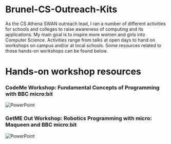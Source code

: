 # Brunel-CS-Outreach-Kits

As the CS Athena SWAN outreach lead, I ran a number of different activities for schools and colleges to raise awareness of computing and its applications. My main goal is to inspire more women and girls into Computer Science. Activities range from talks at open days to hand on workshops on campus and/or at local schools. Some resources related to those hands-on workshops can be found below.

# Hands-on workshop resources

### CodeMe Workshop: Fundamental Concepts of Programming with BBC micro:bit

![PowerPoint](https://github.com/NadineAB/Brunel-CS-Outreach-Kits/assets/7339533/3db84c21-69a6-40ae-ad3c-da1045c9e89c|width=100)


### GetME Out Workshop: Robotics Programming with micro: Maqueen and BBC micro:bit


![PowerPoint](https://github.com/NadineAB/Brunel-CS-Outreach-Kits/assets/7339533/6dff3979-958f-4414-8800-1c96b00b61e1)
